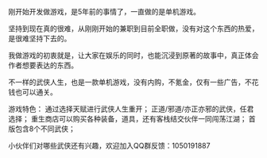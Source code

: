 刚开始开发做游戏，是5年前的事情了，一直做的是单机游戏。

坚持到现在真的很难，从刚刚开始的兼职到目前全职做，没有对这个东西的热爱，是很难坚持下去的。

我做游戏的初衷就是，让大家在娱乐的同时，也能沉浸到原著的故事中，真正体会作者想要表达的东西。

不一样的武侠人生，也是一款单机游戏，没有内购，不氪金，仅有一些广告，不花钱也可以通关。

游戏特色：
通过选择天赋进行武侠人生重开；
正道/邪道/亦正亦邪的武侠，任君选择；
重生商店可以购买各种装备，道具，还有客栈结交伙伴一同闯荡江湖；
首版包含8个不同武侠；

小伙伴们对哪些武侠还有兴趣，欢迎加入QQ群反馈：1050191887
